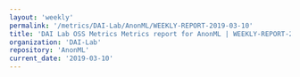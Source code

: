 ```yaml
---
layout: 'weekly'
permalink: '/metrics/DAI-Lab/AnonML/WEEKLY-REPORT-2019-03-10'
title: 'DAI Lab OSS Metrics Metrics report for AnonML | WEEKLY-REPORT-2019-03-10'
organization: 'DAI-Lab'
repository: 'AnonML'
current_date: '2019-03-10'
---
```


